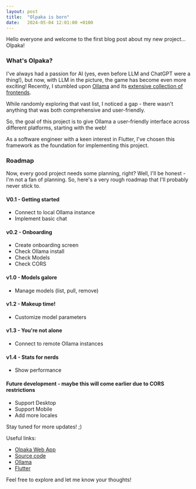 ```yaml
---
layout: post
title:  "Olpaka is born"
date:   2024-05-04 12:01:00 +0100
---
```

Hello everyone and welcome to the first blog post about my new project... Olpaka!

### What's Olpaka?

I've always had a passion for AI (yes, even before LLM and ChatGPT were a thing!), but now, with LLM 
in the picture, the game has become even more exciting! Recently, I stumbled upon 
[Ollama](https://ollama.com/) and its 
[extensive collection of frontends](https://github.com/ollama/ollama?tab=readme-ov-file#web--desktop).

While randomly exploring that vast list, I noticed a gap - there wasn't anything that was both 
comprehensive and user-friendly.

So, the goal of this project is to give Ollama a user-friendly interface across different platforms, 
starting with the web!

As a software engineer with a keen interest in Flutter, I've chosen this framework as the foundation 
for implementing this project.

### Roadmap

Now, every good project needs some planning, right? Well, I'll be honest - I'm not a fan of 
planning. So, here's a very rough roadmap that I'll probably never stick to.


#### V0.1 - Getting started
- Connect to local Ollama instance
- Implement basic chat

#### v0.2 - Onboarding
- Create onboarding screen
- Check Ollama install
- Check Models
- Check CORS

#### v1.0 - Models galore
- Manage models (list, pull, remove)

#### v1.2 - Makeup time!
- Customize model parameters

#### v1.3 - You're not alone
- Connect to remote Ollama instances

#### v1.4 - Stats for nerds
- Show performance

#### Future development - maybe this will come earlier due to CORS restrictions
- Support Desktop
- Support Mobile
- Add more locales

Stay tuned for more updates! ;)

Useful links:
- [Olpaka Web App](https://otacon.github.io/olpaka/)
- [Source code](https://github.com/Otacon/olpaka)
- [Ollama](https://ollama.com/)
- [Flutter](https://flutter.dev/)

Feel free to explore and let me know your thoughts!